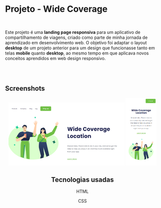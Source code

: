 <h1>Projeto - Wide Coverage</h1>
<br>
<p>Este projeto é uma <b>landing page responsiva</b> para um aplicativo de compartilhamento de viagens, criado como parte de minha jornada de aprendizado em desenvolvimento web. O objetivo foi adaptar o layout <b>desktop</b> de um projeto anterior para um design que funcionasse tanto em telas <b>mobile </b>quanto <b>desktop</b>, ao mesmo tempo em que aplicava novos conceitos aprendidos em web design responsivo.</p>
<br>
<br>
<h2>Screenshots</h2>
<center>
<img src="https://github.com/matheeusaraujo/projeto-wide-coverage/blob/master/desktop.png?raw=true" width="75%"/>
<img src="https://github.com/matheeusaraujo/projeto-wide-coverage/blob/master/cellphone.png?raw=true" width="20%" />

<br>
<h2>Tecnologias usadas</h2>
<p>HTML</p>
<p>CSS</p>

